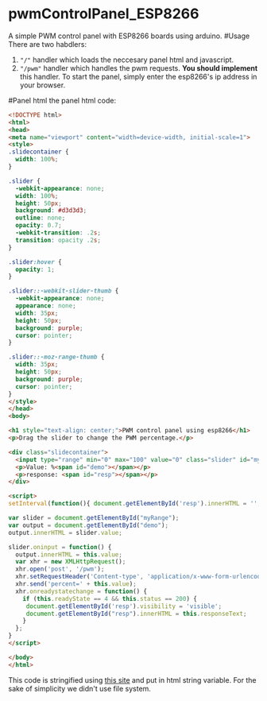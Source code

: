 # pwmControlPanel_ESP8266
A simple PWM control panel with ESP8266 boards using arduino.
#Usage
There are two habdlers:
  1. ```"/"``` handler which loads the neccesary panel html and javascript.
  2. ```"/pwm"``` handler which handles the pwm requests. **You should implement** this handler.
To start the panel, simply enter the esp8266's ip address in your browser.

#Panel html
the panel html code:
```html
<!DOCTYPE html>
<html>
<head>
<meta name="viewport" content="width=device-width, initial-scale=1">
<style>
.slidecontainer {
  width: 100%;
}

.slider {
  -webkit-appearance: none;
  width: 100%;
  height: 50px;
  background: #d3d3d3;
  outline: none;
  opacity: 0.7;
  -webkit-transition: .2s;
  transition: opacity .2s;
}

.slider:hover {
  opacity: 1;
}

.slider::-webkit-slider-thumb {
  -webkit-appearance: none;
  appearance: none;
  width: 35px;
  height: 50px;
  background: purple;
  cursor: pointer;
}

.slider::-moz-range-thumb {
  width: 35px;
  height: 50px;
  background: purple;
  cursor: pointer;
}
</style>
</head>
<body>

<h1 style="text-align: center;">PWM control panel using esp8266</h1>
<p>Drag the slider to change the PWM percentage.</p>

<div class="slidecontainer">
  <input type="range" min="0" max="100" value="0" class="slider" id="myRange">
  <p>Value: %<span id="demo"></span></p>
  <p>response: <span id="resp"></span></p>
</div>

<script>
setInterval(function(){ document.getElementById('resp').innerHTML = ''; }, 4000);

var slider = document.getElementById("myRange");
var output = document.getElementById("demo");
output.innerHTML = slider.value;

slider.oninput = function() {
  output.innerHTML = this.value;
  var xhr = new XMLHttpRequest();
  xhr.open('post', '/pwm');
  xhr.setRequestHeader('Content-type', 'application/x-www-form-urlencoded');
  xhr.send('percent=' + this.value);
  xhr.onreadystatechange = function() {
    if (this.readyState == 4 && this.status == 200) {
	 document.getElementById('resp').visibility = 'visible';
     document.getElementById("resp").innerHTML = this.responseText;
    }
  };
}
</script>

</body>
</html>
```
This code is stringified using [this site](http://davidjwatts.com/youtube/esp8266/esp-convertHTM.html) and put in html string variable. For the sake of simplicity we didn't use file system.

